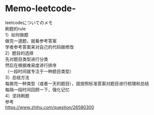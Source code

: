 # Memo-leetcode-
leetcodeについてのメモ\
刷题的rule\
1）如何做题\
做完一道题，就看参考答案\
学者参考答案来对自己的代码做修改\
2）题目的选择\
先对题目类型进行分类\
然后在根据难易度进行排序\
（一段时间就专注于一种题目类型） \
3）总结方法\
每做完一种类型（或者一天的题目），就按照标准答案对题目进行梳理和总结\
每隔一段时间回顾一下，强化记忆\
4）坚持刷题\
参考\
https://www.zhihu.com/question/26580300 
